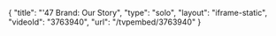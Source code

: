 {
    "title": "'47 Brand: Our Story",
    "type": "solo",
    "layout": "iframe-static",
    "videoId": "3763940",
    "url": "\/tvpembed\/3763940"
}